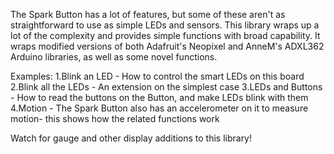 The Spark Button has a lot of features, but some of these aren't as straightforward to use as simple LEDs and sensors. This library wraps up a lot of the complexity and provides simple functions with broad capability. It wraps modified versions of both Adafruit's Neopixel and AnneM's ADXL362 Arduino libraries, as well as some novel functions.

Examples:
1.Blink an LED - How to control the smart LEDs on this board
2.Blink all the LEDs - An extension on the simplest case
3.LEDs and Buttons - How to read the buttons on the Button, and make LEDs blink with them
4.Motion - The Spark Button also has an accelerometer on it to measure motion- this shows how the related functions work


Watch for gauge and other display additions to this library!